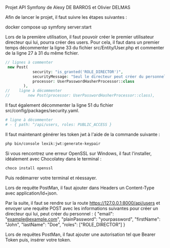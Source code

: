 Projet API Symfony de
Alexy DE BARROS et
Olivier DELMAS

Afin de lancer le projet, il faut suivre les étapes suivantes :

docker compose up
symfony server:start

Lors de la première utilisation, il faut pouvoir créer le premier utilisateur directeur qui lui, pourra créer des users.
Pour cela, il faut dans un premier temps décommenter la ligne 33 du fichier src/Entity/User.php et commenter de la ligne 27 à 31 du même fichier.

```php
// lignes à commenter
 new Post(
            security: "is_granted('ROLE_DIRECTOR')",
            securityMessage: "Seul le directeur peut créer du personnel.",
            processor: UserPasswordHasherProcessor::class
        ),
//    ligne à décommenter
//        new Post(processor: UserPasswordHasherProcessor::class),
```

Il faut également décommenter la ligne 51 du fichier src/config/packages/security.yaml.

```yaml
# ligne à décommenter
# - { path: ^/api/users, roles: PUBLIC_ACCESS }
 ```
Il faut maintenant générer les token jwt à l'aide de la commande suivante :

```bash
php bin/console lexik:jwt:generate-keypair
```
Si vous rencontrez une erreur OpenSSL sur Windows, il faut l'installer, idéalement avec Chocolatey dans le terminal :

```bash
choco install openssl
```

Puis redémarrer votre terminal et réessayer.

Lors de requête PostMan, il faut ajouter dans Headers un Content-Type avec application/ld+json.

Par la suite, il faut se rendre sur la route https://127.0.0.1:8000/api/users et envoyer une requête POST avec les informations suivantes pour créer un directeur qui lui, peut créer du personnel :
{
  "email": "example@example.com",
  "plainPassword": "yourpassword",
  "firstName": "John",
  "lastName": "Doe",
  "roles": ["ROLE_DIRECTOR"]
}

Lors de requêtes PostMan, il faut ajouter une autorisation tel que Bearer Token puis, insérer votre token.